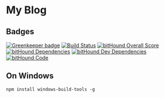 # My Blog

## Badges

[![Greenkeeper badge](https://badges.greenkeeper.io/pcostesi/pcostesi.github.io.svg)](https://greenkeeper.io/)
[![Build Status](https://travis-ci.org/pcostesi/pcostesi.github.io.svg?branch=content)](https://travis-ci.org/pcostesi/pcostesi.github.io)
[![bitHound Overall Score](https://www.bithound.io/github/pcostesi/pcostesi.github.io/badges/score.svg)](https://www.bithound.io/github/pcostesi/pcostesi.github.io)
[![bitHound Dependencies](https://www.bithound.io/github/pcostesi/pcostesi.github.io/badges/dependencies.svg)](https://www.bithound.io/github/pcostesi/pcostesi.github.io/content/dependencies/npm)
[![bitHound Dev Dependencies](https://www.bithound.io/github/pcostesi/pcostesi.github.io/badges/devDependencies.svg)](https://www.bithound.io/github/pcostesi/pcostesi.github.io/content/dependencies/npm)
[![bitHound Code](https://www.bithound.io/github/pcostesi/pcostesi.github.io/badges/code.svg)](https://www.bithound.io/github/pcostesi/pcostesi.github.io)


## On Windows

    npm install windows-build-tools -g
